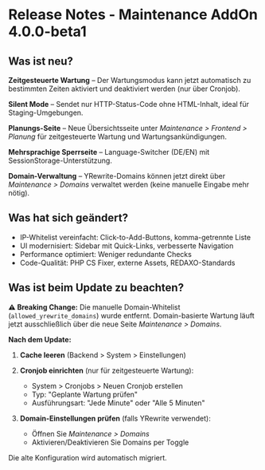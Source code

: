 # Release Notes - Maintenance AddOn 4.0.0-beta1

## Was ist neu?

**Zeitgesteuerte Wartung** – Der Wartungsmodus kann jetzt automatisch zu bestimmten Zeiten aktiviert und deaktiviert werden (nur über Cronjob).

**Silent Mode** – Sendet nur HTTP-Status-Code ohne HTML-Inhalt, ideal für Staging-Umgebungen.

**Planungs-Seite** – Neue Übersichtsseite unter *Maintenance > Frontend > Planung* für zeitgesteuerte Wartung und Wartungsankündigungen.

**Mehrsprachige Sperrseite** – Language-Switcher (DE/EN) mit SessionStorage-Unterstützung.

**Domain-Verwaltung** – YRewrite-Domains können jetzt direkt über *Maintenance > Domains* verwaltet werden (keine manuelle Eingabe mehr nötig).

## Was hat sich geändert?

- IP-Whitelist vereinfacht: Click-to-Add-Buttons, komma-getrennte Liste
- UI modernisiert: Sidebar mit Quick-Links, verbesserte Navigation
- Performance optimiert: Weniger redundante Checks
- Code-Qualität: PHP CS Fixer, externe Assets, REDAXO-Standards

## Was ist beim Update zu beachten?

**⚠️ Breaking Change:** Die manuelle Domain-Whitelist (`allowed_yrewrite_domains`) wurde entfernt. Domain-basierte Wartung läuft jetzt ausschließlich über die neue Seite *Maintenance > Domains*.

**Nach dem Update:**

1. **Cache leeren** (Backend > System > Einstellungen)

2. **Cronjob einrichten** (nur für zeitgesteuerte Wartung):
   - System > Cronjobs > Neuen Cronjob erstellen
   - Typ: "Geplante Wartung prüfen"
   - Ausführungsart: "Jede Minute" oder "Alle 5 Minuten"

3. **Domain-Einstellungen prüfen** (falls YRewrite verwendet):
   - Öffnen Sie *Maintenance > Domains*
   - Aktivieren/Deaktivieren Sie Domains per Toggle

Die alte Konfiguration wird automatisch migriert.
